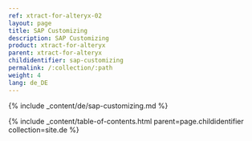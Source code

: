 ```yaml
---
ref: xtract-for-alteryx-02
layout: page
title: SAP Customizing
description: SAP Customizing
product: xtract-for-alteryx
parent: xtract-for-alteryx
childidentifier: sap-customizing
permalink: /:collection/:path
weight: 4
lang: de_DE
---
```


{% include _content/de/sap-customizing.md  %}

{% include _content/table-of-contents.html parent=page.childidentifier collection=site.de %}